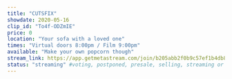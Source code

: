 ```yaml
---
title: "CUTSFIX"
showdate: 2020-05-16
clip_id: "To4f-ODZmIE"
price: 0
location: "Your sofa with a loved one"
times: "Virtual doors 8:00pm / Film 9:00pm"
available: "Make your own popcorn though"
stream_link: https://app.getmetastream.com/join/b205abb2f0b9c57ef1b4db8a72bc7d0a5d58a2aa9b197df04f68de85ee93b66a
status: "streaming" #voting, postponed, presale, selling, streaming or soldout
---
```

